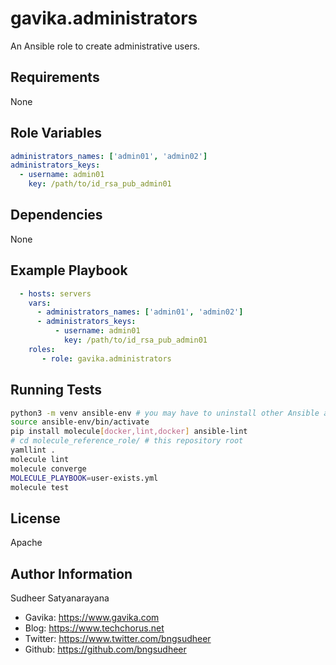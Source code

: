 gavika.administrators
=========

An Ansible role to create administrative users.

Requirements
------------
None

Role Variables
--------------
```yml
administrators_names: ['admin01', 'admin02']
administrators_keys:
  - username: admin01
    key: /path/to/id_rsa_pub_admin01
```

Dependencies
------------

None

Example Playbook
----------------
```yml
  - hosts: servers  
    vars:
      - administrators_names: ['admin01', 'admin02']
      - administrators_keys:
          - username: admin01
            key: /path/to/id_rsa_pub_admin01
    roles:
       - role: gavika.administrators
```

Running Tests
---------------
```sh
python3 -m venv ansible-env # you may have to uninstall other Ansible and molecule installations on your host
source ansible-env/bin/activate
pip install molecule[docker,lint,docker] ansible-lint
# cd molecule_reference_role/ # this repository root
yamllint .
molecule lint
molecule converge
MOLECULE_PLAYBOOK=user-exists.yml
molecule test
```

License
-------

Apache 

Author Information
------------------
Sudheer Satyanarayana

* Gavika: https://www.gavika.com
* Blog: https://www.techchorus.net
* Twitter: https://www.twitter.com/bngsudheer
* Github: https://github.com/bngsudheer
